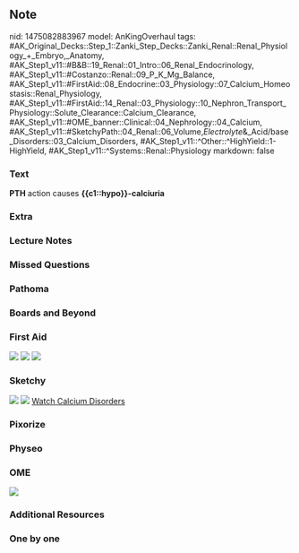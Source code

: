 ## Note
nid: 1475082883967
model: AnKingOverhaul
tags: #AK_Original_Decks::Step_1::Zanki_Step_Decks::Zanki_Renal::Renal_Physiology_+_Embryo,_Anatomy, #AK_Step1_v11::#B&B::19_Renal::01_Intro::06_Renal_Endocrinology, #AK_Step1_v11::#Costanzo::Renal::09_P_K_Mg_Balance, #AK_Step1_v11::#FirstAid::08_Endocrine::03_Physiology::07_Calcium_Homeostasis::Renal_Physiology, #AK_Step1_v11::#FirstAid::14_Renal::03_Physiology::10_Nephron_Transport_Physiology::Solute_Clearance::Calcium_Clearance, #AK_Step1_v11::#OME_banner::Clinical::04_Nephrology::04_Calcium, #AK_Step1_v11::#SketchyPath::04_Renal::06_Volume,_Electrolyte_&_Acid/base_Disorders::03_Calcium_Disorders, #AK_Step1_v11::^Other::^HighYield::1-HighYield, #AK_Step1_v11::^Systems::Renal::Physiology
markdown: false

### Text
<div>
  <b>PTH</b> action causes <b>{{c1::hypo}}-calciuria</b>
</div>

### Extra


### Lecture Notes


### Missed Questions


### Pathoma


### Boards and Beyond


### First Aid
<img src="tmpYQ5eTV.png"> <img src="tmpRFb7vh.png"> <img src=
"tmpix4pp3.png">

### Sketchy
<img src=
"Screen%20Shot%202019-12-06%20at%202.17.29%20PM_1566160514431_1566160514431.png">
<img src="Screen%20Shot%202019-12-06%20at%202.24.22%20PM.png">
<a href=
"https://dashboard.sketchy.com/study/medical/courses/medical-pathophysiology/units/medical-pathophysiology-renal/videos/medical-pathophysiology-renal-volume-electrolyte-and-acidbase-disorders-calcium-disorders?utm_source=anki&utm_medium=partnership&utm_campaign=february_update&utm_content=medical">
Watch Calcium Disorders</a>

### Pixorize


### Physeo


### OME
<div class="ome-widget">
  <a href=
  "https://onlinemeded.org/spa/nephrology/calcium/acquire?ref=anki">
  <img src="_OME_AnkiFlashcards_Lesson_3.png"></a>
</div>

### Additional Resources


### One by one


